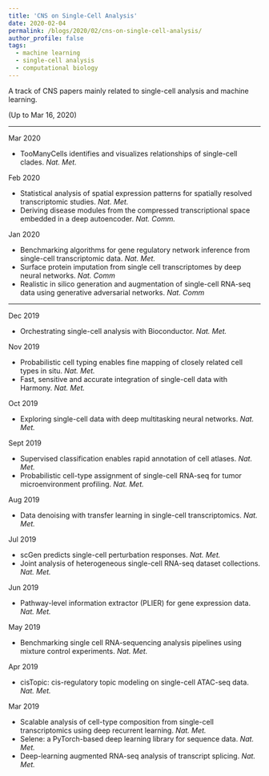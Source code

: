 ```yaml
---
title: 'CNS on Single-Cell Analysis'
date: 2020-02-04
permalink: /blogs/2020/02/cns-on-single-cell-analysis/
author_profile: false
tags:
  - machine learning
  - single-cell analysis
  - computational biology
---
```


A track of CNS papers mainly related to single-cell analysis and machine learning.




(Up to Mar 16, 2020)

---

Mar 2020
- TooManyCells identifies and visualizes relationships of single-cell clades. *Nat. Met.*

Feb 2020
- Statistical analysis of spatial expression patterns for spatially resolved transcriptomic studies. *Nat. Met.*
- Deriving disease modules from the compressed transcriptional space embedded in a deep autoencoder. *Nat. Comm.*

Jan 2020
- Benchmarking algorithms for gene regulatory network inference from single-cell transcriptomic data. *Nat. Met.*
- Surface protein imputation from single cell transcriptomes by deep neural networks. *Nat. Comm*
- Realistic in silico generation and augmentation of single-cell RNA-seq data using generative adversarial networks. *Nat. Comm*

---

Dec 2019
- Orchestrating single-cell analysis with Bioconductor. *Nat. Met.*

Nov 2019
- Probabilistic cell typing enables fine mapping of closely related cell types in situ. *Nat. Met.*
- Fast, sensitive and accurate integration of single-cell data with Harmony. *Nat. Met.*

Oct 2019
- Exploring single-cell data with deep multitasking neural networks. *Nat. Met.*

Sept 2019
- Supervised classification enables rapid annotation of cell atlases. *Nat. Met.*
- Probabilistic cell-type assignment of single-cell RNA-seq for tumor microenvironment profiling. *Nat. Met.*

Aug 2019
- Data denoising with transfer learning in single-cell transcriptomics. *Nat. Met.*

Jul 2019
- scGen predicts single-cell perturbation responses. *Nat. Met.*
- Joint analysis of heterogeneous single-cell RNA-seq dataset collections. *Nat. Met.*

Jun 2019
- Pathway-level information extractor (PLIER) for gene expression data. *Nat. Met.*

May 2019
- Benchmarking single cell RNA-sequencing analysis pipelines using mixture control experiments. *Nat. Met.*

Apr 2019
- cisTopic: cis-regulatory topic modeling on single-cell ATAC-seq data. *Nat. Met.*

Mar 2019
- Scalable analysis of cell-type composition from single-cell transcriptomics using deep recurrent learning. *Nat. Met.*
- Selene: a PyTorch-based deep learning library for sequence data. *Nat. Met.*
- Deep-learning augmented RNA-seq analysis of transcript splicing. *Nat. Met.*







